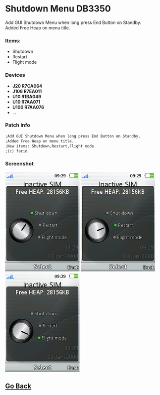 # Shutdown Menu DB3350
Add GUI Shutdown Menu when long press End Button on Standby.  
Added Free Heap on menu title.  

### Items:
* Shutdown
* Restart
* Flight mode

### Devices
- **J20 R7CA064**
- **J108 R7EA011**
- **U10 R1BA049**
- **U10 R7AA071**
- **U100 R7AA076**
- ...

### Patch Info
```
;Add GUI Shutdown Menu when long press End Button on Standby.
;Added Free Heap on menu title.
;New items: Shutdown,Restart,Flight mode.
;(c) farid
```

### Screenshot
![shutdown](snapshots/ss-SetBook-09-29-07.png) 
![restart](snapshots/ss-SetBook-09-29-11.png) 
![flightmode](snapshots/ss-SetBook-09-29-17.png)

## [Go Back](/readme.md)